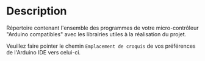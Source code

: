 # Description

Répertoire contenant l'ensemble des programmes de votre micro-contrôleur "Arduino compatibles" avec les librairies utiles à la réalisation du projet.

Veuillez faire pointer le chemin `Emplacement de croquis` de vos préférences de l'Arduino IDE vers celui-ci.
